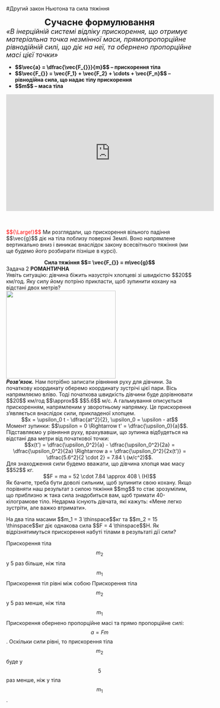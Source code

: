 #Другий закон Ньютона та сила тяжiння

<div align="center"><span class="p1"><b><font size="5">Сучасне формулювання</font></b></span></div>

<div class="space"><font size="4"><i>«В iнерцiйній системi вiдлiку прискорення, що отримує матерiальна точка незмiнної маси, прямопропорцiйне рiвнодiйнiй силі, що дiє на неї, та обернено пропорцiйне масi цiєї точки»</i></font></div>

<ul>
<li><span class="p1"><b>$$\vec{a} = \dfrac{\vec{F_{}}}{m}$$ – прискорення тіла</b></span>
<br>
</li>
<li><span class="p1"><b>$$\vec{F_{}} = \vec{F_1} + \vec{F_2} + \cdots + \vec{F_n}$$ – рiвнодiйна сила, що надає тiлу прискорення</b></span>
<br>
</li>
<li><span class="p1"><b>$$m$$ – маса тiла</b></span>
<br>
</li>
</ul>

<div class="fluidMedia">
<iframe width="560" height="315" src="https://www.youtube.com/embed/6WCxmgLJ5TI" frameborder="0" allowfullscreen></iframe>
</div>
<div class="popup">
</div>

<br>
<br>

<p class="p3"><font color="red">$${\Large!}$$</font> Ми розглядали, що прискорення вiльного падiння $$\vec{g}$$ дiє на тiла поблизу поверхнi Землi. Воно напрямлене вертикально вниз i виникає внаслiдок закону всесвiтнього тяжiння (ми ще будемо його розбирати пiзнiше в курсi).</div>

<div align="center" class="space"><span class="p1"><b>Сила тяжiння $$= \vec{F_{}} = m\vec{g}$$</b></span></div>

<div class="task-wrap">
<span class="task">Задача 2</span> <b>РОМАНТИЧНА</b>
<div class="task-text">
<div class="space">Уявiть ситуацiю: дiвчина бiжить назустрiч хлопцеві зi швидкiстю $$20$$ км/год. Яку силу йому потрiно прикласти, щоб зупинити кохану на відстані двох метрів?</div>

<div class="space"><img class="image" width="295" height="237" src="https://rawgit.com/chudaol/ed-era-book-physics/master/images/chapter_4/8.png"></div>

<div class="space"><b><i>Розв’язок.</i></b> Нам потрiбно записати рiвняння руху для дiвчини. За початкову координату оберемо координату зустрiчi цiєї пари. Вiсь напрямляємо влiво. Тодi початкова швидкiсть дiвчини буде дорiвнювати $$20$$ км/год $$\approx$$ $$5.6$$ м/с. А гальмування описується прискоренням, напрямленим у зворотньому напрямку. Це прискорення з’являється внаслiдок сили, прикладеної хлопцем.</div>
<div class="space" align="center">$$x = \upsilon_0 t - \dfrac{at^2}{2}, \upsilon_0 = \upsilon - at$$</div>
Момент зупинки: $$\upsilon = 0 \Rightarrow t' = \dfrac{\upsilon_0}{a}$$.

<div class="space">Пiдставляємо у рiвняння руху, врахувавши, що зупинка вiдбудеться на вiдстанi
два метри вiд початкової точки:</div>
<div class="space" align="center">$$x(t') = \dfrac{\upsilon_0^2}{a} - \dfrac{\upsilon_0^2}{2a} = \dfrac{\upsilon_0^2}{2a} \Rightarrow a = \dfrac{\upsilon_0^2}{2x(t')} = \dfrac{5.6^2}{2 \cdot 2} = 7.84 \ (м/c^2)$$.</div>
<div class="space">Для знаходження сили будемо вважати, що дiвчина хлопця має масу $$52$$ кг.</div>
<div class="space" align="center">$$F = ma = 52 \cdot 7.84 \approx 408 \  (H)$$</div>
Як бачите, треба бути доволi сильним, щоб зупинити свою кохану. Якщо порiвняти наш результат з силою тяжiння $$mg$$ то стає зрозумiлим, що приблизно ж така сила знадобиться вам, щоб тримати 40-кiлограмове тiло. Недарма існують дiвчата, якi кажуть: «Мене легко зустрiти, але важко втримати».
</div>
</div>

<quiz correctLabel="correct!" incorrectLabel="incorrect!" checkLabel="check ansert">
<question>
<p>На два тіла масами $$m_1 = 3 \thinspace$$кг та $$m_2 = 15 \thinspace$$кг діє однакова сила $$F = 4 \thinspace$$Н. Як відрізнятимуться прискорення набуті тілами в результаті дії сили?</p>
 
<answer>Прискорення тіла $$m_2$$ у 5 раз більше, ніж тіла $$m_1$$</answer>
<answer>Прискорення тіл рівні між собою</answer>
<answer correct>Прискорення тіла $$m_2$$ у 5 раз менше, ніж тіла $$m_1$$</answer>
<explanation>
Прискорення обернено пропорційне масі та прямо пропорційне силі: $$a = Fm$$. Оскільки сили рівні, то прискорення тіла $$m_2$$ буде у $$5$$ раз менше, ніж у тіла $$m_1$$.
</explanation>
</question>
</quiz>